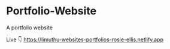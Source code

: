 # Portfolio-Website
A portfolio website

Live 👇
https://limuthu-websites-portfolios-rosie-ellis.netlify.app
